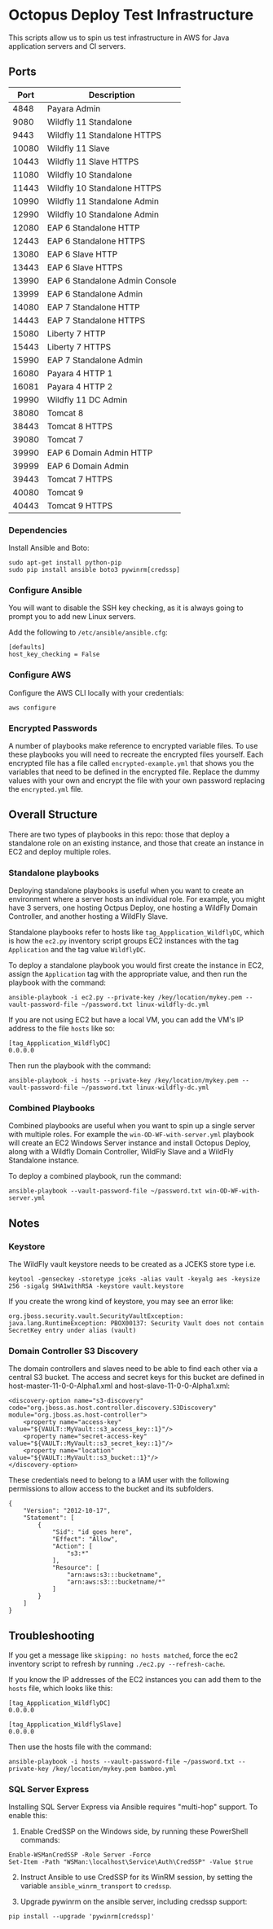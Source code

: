 # Octopus Deploy Test Infrastructure

This scripts allow us to spin us test infrastructure in AWS for Java application
servers and CI servers.

## Ports
| Port | Description |
|-|-|
|4848  | Payara Admin |
|9080  | Wildfly 11 Standalone |
|9443  | Wildfly 11 Standalone HTTPS |
|10080 | Wildfly 11 Slave |
|10443 | Wildfly 11 Slave HTTPS |
|11080 | Wildfly 10 Standalone |
|11443 | Wildfly 10 Standalone HTTPS |
|10990 | Wildfly 11 Standalone Admin |
|12990 | Wildfly 10 Standalone Admin |
|12080 | EAP 6 Standalone HTTP |
|12443 | EAP 6 Standalone HTTPS |
|13080 | EAP 6 Slave HTTP |
|13443 | EAP 6 Slave HTTPS |
|13990 | EAP 6 Standalone Admin Console |
|13999 | EAP 6 Standalone Admin |
|14080 | EAP 7 Standalone HTTP |
|14443 | EAP 7 Standalone HTTPS |
|15080 | Liberty 7 HTTP |
|15443 | Liberty 7 HTTPS |
|15990 | EAP 7 Standalone Admin |
|16080 | Payara 4 HTTP 1 |
|16081 | Payara 4 HTTP 2 |
|19990 | Wildfly 11 DC Admin |
|38080 | Tomcat 8 |
|38443 | Tomcat 8 HTTPS |
|39080 | Tomcat 7 |
|39990 | EAP 6 Domain Admin HTTP |
|39999 | EAP 6 Domain Admin |
|39443 | Tomcat 7 HTTPS |
|40080 | Tomcat 9 |
|40443 | Tomcat 9 HTTPS |

### Dependencies

Install Ansible and Boto:

```
sudo apt-get install python-pip
sudo pip install ansible boto3 pywinrm[credssp]
```

### Configure Ansible

You will want to disable the SSH key checking, as it is always
going to prompt you to add new Linux servers.

Add the following to `/etc/ansible/ansible.cfg`:

```
[defaults]
host_key_checking = False
```

### Configure AWS

Configure the AWS CLI locally with your credentials:

```
aws configure
```

### Encrypted Passwords

A number of playbooks make reference to encrypted variable files. To use
these playbooks you will need to recreate the encrypted files yourself.
Each encrypted file has a file called `encrypted-example.yml` that shows
you the variables that need to be defined in the encrypted file. Replace
the dummy values with your own and encrypt the file with your own password
replacing the `encrypted.yml` file.

## Overall Structure

There are two types of playbooks in this repo: those that deploy a standalone role 
on an existing instance, and those that create an instance in EC2 and deploy
multiple roles.

### Standalone playbooks

Deploying standalone playbooks is useful when you want to create an environment
where a server hosts an individual role. For example, you might have 3 servers,
one hosting Octpus Deploy, one hosting a WildFly Domain Controller, and another
hosting a WildFly Slave.

Standalone playbooks refer to hosts like `tag_Appplication_WildflyDC`, which
is how the `ec2.py` inventory script groups EC2 instances with the tag
`Application` and the tag value `WildflyDC`.

To deploy a standalone playbook you would first create the instance in EC2,
assign the `Application` tag with the appropriate value, and then run the
playbook with the command:

```
ansible-playbook -i ec2.py --private-key /key/location/mykey.pem --vault-password-file ~/password.txt linux-wildfly-dc.yml
```

If you are not using EC2 but have a local VM, you can add the VM's IP address
to the file `hosts` like so:

```
[tag_Appplication_WildflyDC]
0.0.0.0
```

Then run the playbook with the command:

```
ansible-playbook -i hosts --private-key /key/location/mykey.pem --vault-password-file ~/password.txt linux-wildfly-dc.yml
```

### Combined Playbooks

Combined playbooks are useful when you want to spin up a single server
with multiple roles. For example the `win-OD-WF-with-server.yml` playbook
will create an EC2 Windows Server instance and install Octopus Deploy,
along with a Wildfly Domain Controller, WildFly Slave and a WildFly Standalone 
instance.

To deploy a combined playbook, run the command:

```
ansible-playbook --vault-password-file ~/password.txt win-OD-WF-with-server.yml
```

## Notes

### Keystore
The WildFly vault keystore needs to be created as a JCEKS store type i.e.

```
keytool -genseckey -storetype jceks -alias vault -keyalg aes -keysize 256 -sigalg SHA1withRSA -keystore vault.keystore
```

If you create the wrong kind of keystore, you may see an error like:

```
org.jboss.security.vault.SecurityVaultException: java.lang.RuntimeException: PBOX00137: Security Vault does not contain SecretKey entry under alias (vault)
```

### Domain Controller S3 Discovery

The domain controllers and slaves need to be able to find each other via a central S3 bucket. The access and secret keys
for this bucket are defined in host-master-11-0-0-Alpha1.xml and host-slave-11-0-0-Alpha1.xml:

```
<discovery-option name="s3-discovery" code="org.jboss.as.host.controller.discovery.S3Discovery" module="org.jboss.as.host-controller">
    <property name="access-key" value="${VAULT::MyVault::s3_access_key::1}"/>
    <property name="secret-access-key" value="${VAULT::MyVault::s3_secret_key::1}"/>
    <property name="location" value="${VAULT::MyVault::s3_bucket::1}"/>
</discovery-option>
```

These credentials need to belong to a IAM user with the following permissions to allow access to the bucket and its subfolders.

```
{
    "Version": "2012-10-17",
    "Statement": [
        {
            "Sid": "id goes here",
            "Effect": "Allow",
            "Action": [
                "s3:*"
            ],
            "Resource": [
                "arn:aws:s3:::bucketname",
                "arn:aws:s3:::bucketname/*"
            ]
        }
    ]
}
```

## Troubleshooting

If you get a message like `skipping: no hosts matched`, force the ec2 inventory script to
refresh by running `./ec2.py --refresh-cache`.

If you know the IP addresses of the EC2 instances you can add them to the `hosts` file, which
looks like this:

```
[tag_Appplication_WildflyDC]
0.0.0.0

[tag_Appplication_WildflySlave]
0.0.0.0
```
 
Then use the hosts file with the command:
```
ansible-playbook -i hosts --vault-password-file ~/password.txt --private-key /key/location/mykey.pem bamboo.yml
```

### SQL Server Express

Installing SQL Server Express via Ansible requires "multi-hop" support. To enable this:

1. Enable CredSSP on the Windows side, by running these PowerShell commands:
```
Enable-WSManCredSSP -Role Server -Force
Set-Item -Path "WSMan:\localhost\Service\Auth\CredSSP" -Value $true
```

2. Instruct Ansible to use CredSSP for its WinRM session, by setting the variable 
`ansible_winrm_transport` to `credssp`.

3. Upgrade pywinrm on the ansible server, including credssp support:
```
pip install --upgrade 'pywinrm[credssp]'
```